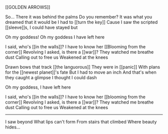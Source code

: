 [[GOLDEN ARROWS]]

So...
There it was behind the palms
Do you remember? It was what you dreamed that it would be
I had to [[turn the key]]
Cause I saw the scripted [[sleeve]]s, I could have stayed but

Oh my goddess!
Oh my goddess I have left here

I said, who's [[in the walls]]?
I have to know her
[[Blooming from the corner]]
Revolving
I asked, is there a [[war]]?
They watched me breathe dust
Calling out to free us
Weakened at the knees

Drawn bows that track [[the languorous]]
They were in [[panic]]
With plans for the [[newest planet]]'s fate
But I had to move an inch
And that's when they caught a glimpse
I thought I could dash

Oh my goddess, I have left here

I said, who's [[in the walls]]?
I have to know her
[[blooming from the corner]]
Revolving
I asked, is there a [[war]]?
They watched me breathe dust
Calling out to free us
Weakened at the knees

---

I saw beyond
What lips can't form
From stairs that climbed
Where beauty hides...